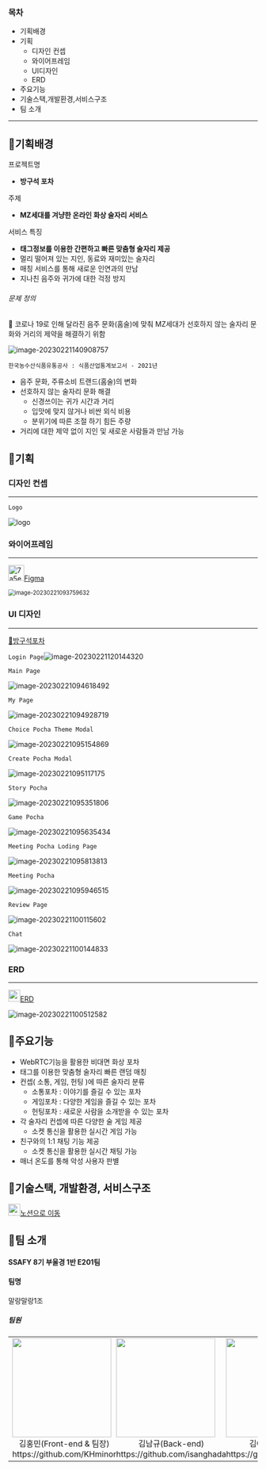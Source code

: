 ### 목차

- 기획배경
- 기획
  - 디자인 컨셉
  - 와이어프레임
  - UI디자인
  - ERD
- 주요기능
- 기술스택,개발환경,서비스구조
- 팀 소개

---

## 🍺기획배경

프로젝트명

- **방구석 포차**

주제

- **MZ세대를 겨냥한 온라인 화상 술자리 서비스**

서비스 특징

- **태그정보를 이용한 간편하고 빠른 맞춤형 술자리 제공**
- 멀리 떨어져 있는 지인, 동료와 재미있는 술자리
- 매칭 서비스를 통해 새로운 인연과의 만남
- 지나친 음주와 귀가에 대한 걱정 방지

###### 문제 정의

💬 코로나 19로 인해 달라진 음주 문화(홈술)에 맞춰 MZ세대가 선호하지 않는 술자리 문화와 거리의 제약을 해결하기 위함

![image-20230221140908757](./README.assets/image-20230221140908757.png)

`한국농수산식품유통공사 : 식품산업통계보고서 - 2021년`

- 음주 문화, 주류소비 트랜드(홈술)의 변화
- 선호하지 않는 술자리 문화 해결
  - 신경쓰이는 귀가 시간과 거리
  - 입맛에 맞지 않거나 비싼 외식 비용
  - 분위기에 따른 조절 하기 힘든 주량
- 거리에 대한 제약 없이 지인 및 새로운 사람들과 만남 가능

## 🍺기획

### 디자인 컨셉

---

`Logo`

![logo](./README.assets/logo.gif)

### 와이어프레임

---

<img src="./README.assets/7a5ebfb0-0508-48ab-be9a-31b36ba53f97-cover.png" alt="7a5ebfb0-0508-48ab-be9a-31b36ba53f97-cover" style="width: 2rem; height: 2rem;" />[Figma](https://www.figma.com/file/j4Ip9hMmVco26mJ67COuSK/%EB%94%94%EC%9E%90%EC%9D%B8-%EB%AA%A9%EC%97%85?node-id=313%3A6109&t=D4PNG15Al40oJ0Uu-0)

<img src="./README.assets/image-20230221093759632.png" alt="image-20230221093759632" style="zoom:80%;" />

### UI 디자인

---

[🍻방구석포차](https://i8e201.p.ssafy.io/)

`Login Page`<img src="./README.assets/image-20230221120144320.png" alt="image-20230221120144320"  />

`Main Page`

![image-20230221094618492](./README.assets/image-20230221094618492-1676956383679-10.png)

`My Page`

![image-20230221094928719](./README.assets/image-20230221094928719-1676956443379-12.png)

`Choice Pocha Theme Modal`

![image-20230221095154869](./README.assets/image-20230221095154869.png)

`Create Pocha Modal`

![image-20230221095117175](./README.assets/image-20230221095117175.png)

`Story Pocha`

![image-20230221095351806](./README.assets/image-20230221095351806.png)

`Game Pocha`

![image-20230221095635434](./README.assets/image-20230221095635434.png)

`Meeting Pocha Loding Page`

![image-20230221095813813](./README.assets/image-20230221095813813.png)

`Meeting Pocha`

![image-20230221095946515](./README.assets/image-20230221095946515.png)

`Review Page`

![image-20230221100115602](./README.assets/image-20230221100115602.png)

`Chat`

![image-20230221100144833](./README.assets/image-20230221100144833.png)

### ERD

---

<img src="./README.assets/erd-2684250-2227990.webp" alt="erd-2684250-2227990" style="width: 1.5rem; height: 1.5rem;" />[ERD](https://www.erdcloud.com/d/C25xaNwzPPz9vNbGZ)

![image-20230221100512582](./README.assets/image-20230221100512582.png)

## 🍺주요기능

- WebRTC기능을 활용한 비대면 화상 포차
- 태그를 이용한 맞춤형 술자리 빠른 랜덤 매칭
- 컨셉( 소통, 게임, 헌팅 )에 따른 술자리 분류
  - 소통포차 : 이야기를 즐길 수 있는 포차
  - 게임포차 : 다양한 게임을 즐길 수 있는 포차
  - 헌팅포차 : 새로운 사람을 소개받을 수 있는 포차
- 각 술자리 컨셉에 따른 다양한 술 게임 제공
  - 소켓 통신을 활용한 실시간 게임 가능
- 친구와의 1:1 채팅 기능 제공
  - 소켓 통신을 활용한 실시간 채팅 가능
- 매너 온도를 통해 악성 사용자 판별

## 🍺기술스택, 개발환경, 서비스구조

<img src="./README.assets/다운로드.png" alt="다운로드" style="width: 1.5rem; height: 1.5rem;" />[노션으로 이동](https://www.notion.so/3b33e8ea242d475199a0533fac9d8aa9)

## 🍺팀 소개

#### SSAFY 8기 부울경 1반 E201팀

#### 팀명

말랑말랑1조

##### 팀원

<table style="width: 100%;">
	<thead>
    <tbody>
		<tr>
			<td style="display: flex; justify-content: center; align-items:center;">
        <div>
            <img src="https://avatars.githubusercontent.com/u/109326297?v=4" style="width: 200px; height:200px; display: flex; justify-content: center; align-items:center;"/>
            <div style="display: flex; justify-content: center; align-items:center;">김홍민(Front-end & 팀장)</div>
            <div style="display: flex; justify-content: center; align-items:center;"><a>https://github.com/KHminor</a></div>
        </div>
         <div>
            <img src="https://avatars.githubusercontent.com/u/90487843?v=4" style="width: 200px; height:200px; display: flex; justify-content: center; align-items:center;"/>
            <div style="display: flex; justify-content: center; align-items:center;">김남규(Back-end)</div>
            <div style="display: flex; justify-content: center; align-items:center;"><a>https://github.com/isanghada</a></div>
        </div>
        <div>
            <img src="https://avatars.githubusercontent.com/u/55730504?v=4" style="width: 200px; height:200px; display: flex; justify-content: center; align-items:center;"/>
            <div style="display: flex; justify-content: center; align-items:center;">김애림(Back-end)</div>
            <div style="display: flex; justify-content: center; align-items:center;"><a>https://github.com/aemong22</a></div>      
        </div>
        <div>
          <img src="https://avatars.githubusercontent.com/u/73467750?v=4" style="width: 200px; height:200px; display: flex; justify-content: center; align-items:center;"/>
        	<div style="display: flex; justify-content: center; align-items:center;">김찬희(Front-end)</div>
        	<div style="display: flex; justify-content: center; align-items:center;"><a>https://github.com/wndjf11</a></div>
        </div>
        <div>
          <img src="https://avatars.githubusercontent.com/u/108562895?v=4" style="width: 200px; height:200px; display: flex; justify-content: center; align-items:center;"/>
          <div style="display: flex; justify-content: center; align-items:center;">양은진(Back-end)</div>
          <div style="display: flex; justify-content: center; align-items:center;"><a>https://github.com/eunjineee</a></div>
        </div>
        <div>
          <img src="https://avatars.githubusercontent.com/u/109326433?v=4" style="width: 200px; height:200px; display: flex; justify-content: center; align-items:center;"/>
          <div style="display: flex; justify-content: center; align-items:center;">한상현(Front-end)</div>
          <div style="display: flex; justify-content: center; align-items:center;"><a>https://github.com/mintcoo</a></div>
        </div>
			</td>
    </tbody>
</table>

